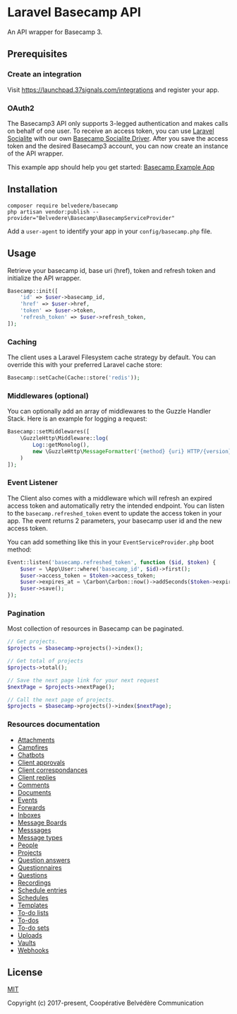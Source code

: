 # Laravel Basecamp API

An API wrapper for Basecamp 3.

## Prerequisites

### Create an integration

Visit https://launchpad.37signals.com/integrations and register your app.

### OAuth2

The Basecamp3 API only supports 3-legged authentication and makes calls on
behalf of one user. To receive an access token, you can use
[Laravel Socialite](https://github.com/laravel/socialite) with our own
[Basecamp Socialite Driver](https://github.com/coopbelvedere/basecamp-socialite-provider).
After you save the access token and the desired Basecamp3 account, you can now
create an instance of the API wrapper.

This example app should help you get started:
[Basecamp Example App](https://github.com/coopbelvedere/basecamp-example-app)

## Installation

```
composer require belvedere/basecamp
php artisan vendor:publish --provider="Belvedere\Basecamp\BasecampServiceProvider"
```

Add a `user-agent` to identify your app in your `config/basecamp.php` file.

## Usage

Retrieve your basecamp id, base uri (href), token and refresh token and
initialize the API wrapper.

```php
Basecamp::init([
    'id' => $user->basecamp_id,
    'href' => $user->href,
    'token' => $user->token,
    'refresh_token' => $user->refresh_token,
]);
```

### Caching

The client uses a Laravel Filesystem cache strategy by default. You can
override this with your preferred Laravel cache store:

```php
Basecamp::setCache(Cache::store('redis'));
```

### Middlewares (optional)

You can optionally add an array of middlewares to the Guzzle Handler Stack.
Here is an example for logging a request:

```php
Basecamp::setMiddlewares([
    \GuzzleHttp\Middleware::log(
        Log::getMonolog(),
        new \GuzzleHttp\MessageFormatter('{method} {uri} HTTP/{version} {req_body}')
    )
]);
```

### Event Listener

The Client also comes with a middleware which will refresh an expired access
token and automatically retry the intended endpoint. You can listen to the
`basecamp.refreshed_token` event to update the access token in your app.
The event returns 2 parameters, your basecamp user id and the new access token.

You can add something like this in your `EventServiceProvider.php` boot method:

```php
Event::listen('basecamp.refreshed_token', function ($id, $token) {
    $user = \App\User::where('basecamp_id', $id)->first();
    $user->access_token = $token->access_token;
    $user->expires_at = \Carbon\Carbon::now()->addSeconds($token->expires_in);
    $user->save();
});
```

### Pagination

Most collection of resources in Basecamp can be paginated.

```php
// Get projects.
$projects = $basecamp->projects()->index();

// Get total of projects
$projects->total();

// Save the next page link for your next request
$nextPage = $projects->nextPage();

// Call the next page of projects.
$projects = $basecamp->projects()->index($nextPage);
```

### Resources documentation

- [Attachments](https://github.com/coopbelvedere/laravel-basecamp-api/blob/master/docs/attachments.md)
- [Campfires](https://github.com/coopbelvedere/laravel-basecamp-api/blob/master/docs/campfires.md)
- [Chatbots](https://github.com/coopbelvedere/laravel-basecamp-api/blob/master/docs/chatbots.md)
- [Client approvals](https://github.com/coopbelvedere/laravel-basecamp-api/blob/master/docs/client_approvals.md)
- [Client correspondances](https://github.com/coopbelvedere/laravel-basecamp-api/blob/master/docs/client_correspondences.md)
- [Client replies](https://github.com/coopbelvedere/laravel-basecamp-api/blob/master/docs/client_replies.md)
- [Comments](https://github.com/coopbelvedere/laravel-basecamp-api/blob/master/docs/comments.md)
- [Documents](https://github.com/coopbelvedere/laravel-basecamp-api/blob/master/docs/documents.md)
- [Events](https://github.com/coopbelvedere/laravel-basecamp-api/blob/master/docs/events.md)
- [Forwards](https://github.com/coopbelvedere/laravel-basecamp-api/blob/master/docs/forwards.md)
- [Inboxes](https://github.com/coopbelvedere/laravel-basecamp-api/blob/master/docs/inboxes.md)
- [Message Boards](https://github.com/coopbelvedere/laravel-basecamp-api/blob/master/docs/message_boards.md)
- [Messsages](https://github.com/coopbelvedere/laravel-basecamp-api/blob/master/docs/messages.md)
- [Message types](https://github.com/coopbelvedere/laravel-basecamp-api/blob/master/docs/message_types.md)
- [People](https://github.com/coopbelvedere/laravel-basecamp-api/blob/master/docs/people.md)
- [Projects](https://github.com/coopbelvedere/laravel-basecamp-api/blob/master/docs/projects.md)
- [Question answers](https://github.com/coopbelvedere/laravel-basecamp-api/blob/master/docs/question_answers.md)
- [Questionnaires](https://github.com/coopbelvedere/laravel-basecamp-api/blob/master/docs/questionnaires.md)
- [Questions](https://github.com/coopbelvedere/laravel-basecamp-api/blob/master/docs/questions.md)
- [Recordings](https://github.com/coopbelvedere/laravel-basecamp-api/blob/master/docs/recordings.md)
- [Schedule entries](https://github.com/coopbelvedere/laravel-basecamp-api/blob/master/docs/schedule_entries.md)
- [Schedules](https://github.com/coopbelvedere/laravel-basecamp-api/blob/master/docs/schedules.md)
- [Templates](https://github.com/coopbelvedere/laravel-basecamp-api/blob/master/docs/templates.md)
- [To-do lists](https://github.com/coopbelvedere/laravel-basecamp-api/blob/master/docs/todolists.md)
- [To-dos](https://github.com/coopbelvedere/laravel-basecamp-api/blob/master/docs/todos.md)
- [To-do sets](https://github.com/coopbelvedere/laravel-basecamp-api/blob/master/docs/todosets.md)
- [Uploads](https://github.com/coopbelvedere/laravel-basecamp-api/blob/master/docs/uploads.md)
- [Vaults](https://github.com/coopbelvedere/laravel-basecamp-api/blob/master/docs/vaults.md)
- [Webhooks](https://github.com/coopbelvedere/laravel-basecamp-api/blob/master/docs/webhooks.md)

## License

[MIT](https://github.com/coopbelvedere/laravel-basecamp-api/blob/master/LICENSE)

Copyright (c) 2017-present, Coopérative Belvédère Communication

